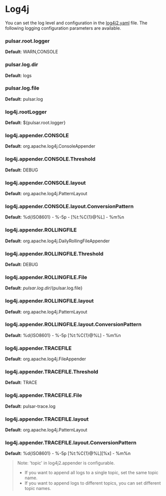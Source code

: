 # Log4j

You can set the log level and configuration in the [log4j2.yaml](https://github.com/apache/pulsar/blob/d557e0aa286866363bc6261dec87790c055db1b0/conf/log4j2.yaml#L155) file. The following logging configuration parameters are available.

### pulsar.root.logger

**Default**: WARN,CONSOLE

### pulsar.log.dir

**Default**: logs

### pulsar.log.file

**Default**: pulsar.log

### log4j.rootLogger

**Default**: ${pulsar.root.logger}

### log4j.appender.CONSOLE

**Default**: org.apache.log4j.ConsoleAppender

### log4j.appender.CONSOLE.Threshold

**Default**: DEBUG

### log4j.appender.CONSOLE.layout

**Default**: org.apache.log4j.PatternLayout

### log4j.appender.CONSOLE.layout.ConversionPattern

**Default**: %d{ISO8601} - %-5p - [%t:%C{1}@%L] - %m%n

### log4j.appender.ROLLINGFILE

**Default**: org.apache.log4j.DailyRollingFileAppender

### log4j.appender.ROLLINGFILE.Threshold

**Default**: DEBUG

### log4j.appender.ROLLINGFILE.File

**Default**: ${pulsar.log.dir}/${pulsar.log.file}

### log4j.appender.ROLLINGFILE.layout

**Default**: org.apache.log4j.PatternLayout

### log4j.appender.ROLLINGFILE.layout.ConversionPattern

**Default**: %d{ISO8601} - %-5p [%t:%C{1}@%L] - %m%n

### log4j.appender.TRACEFILE

**Default**: org.apache.log4j.FileAppender

### log4j.appender.TRACEFILE.Threshold

**Default**: TRACE

### log4j.appender.TRACEFILE.File

**Default**: pulsar-trace.log

### log4j.appender.TRACEFILE.layout

**Default**: org.apache.log4j.PatternLayout

### log4j.appender.TRACEFILE.layout.ConversionPattern

**Default**: %d{ISO8601} - %-5p [%t:%C{1}@%L][%x] - %m%n

> Note: 'topic' in log4j2.appender is configurable.
>
> - If you want to append all logs to a single topic, set the same topic name.
> - If you want to append logs to different topics, you can set different topic names.
